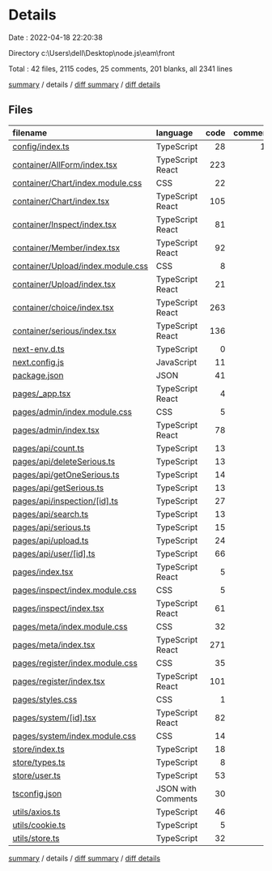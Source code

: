 # Details

Date : 2022-04-18 22:20:38

Directory c:\Users\dell\Desktop\node.js\eam\front

Total : 42 files,  2115 codes, 25 comments, 201 blanks, all 2341 lines

[summary](results.md) / details / [diff summary](diff.md) / [diff details](diff-details.md)

## Files
| filename | language | code | comment | blank | total |
| :--- | :--- | ---: | ---: | ---: | ---: |
| [config/index.ts](/config/index.ts) | TypeScript | 28 | 12 | 24 | 64 |
| [container/AllForm/index.tsx](/container/AllForm/index.tsx) | TypeScript React | 223 | 0 | 15 | 238 |
| [container/Chart/index.module.css](/container/Chart/index.module.css) | CSS | 22 | 0 | 0 | 22 |
| [container/Chart/index.tsx](/container/Chart/index.tsx) | TypeScript React | 105 | 0 | 8 | 113 |
| [container/Inspect/index.tsx](/container/Inspect/index.tsx) | TypeScript React | 81 | 0 | 4 | 85 |
| [container/Member/index.tsx](/container/Member/index.tsx) | TypeScript React | 92 | 0 | 4 | 96 |
| [container/Upload/index.module.css](/container/Upload/index.module.css) | CSS | 8 | 0 | 0 | 8 |
| [container/Upload/index.tsx](/container/Upload/index.tsx) | TypeScript React | 21 | 0 | 9 | 30 |
| [container/choice/index.tsx](/container/choice/index.tsx) | TypeScript React | 263 | 4 | 7 | 274 |
| [container/serious/index.tsx](/container/serious/index.tsx) | TypeScript React | 136 | 0 | 11 | 147 |
| [next-env.d.ts](/next-env.d.ts) | TypeScript | 0 | 4 | 2 | 6 |
| [next.config.js](/next.config.js) | JavaScript | 11 | 0 | 0 | 11 |
| [package.json](/package.json) | JSON | 41 | 0 | 1 | 42 |
| [pages/_app.tsx](/pages/_app.tsx) | TypeScript React | 4 | 1 | 5 | 10 |
| [pages/admin/index.module.css](/pages/admin/index.module.css) | CSS | 5 | 0 | 0 | 5 |
| [pages/admin/index.tsx](/pages/admin/index.tsx) | TypeScript React | 78 | 0 | 2 | 80 |
| [pages/api/count.ts](/pages/api/count.ts) | TypeScript | 13 | 0 | 4 | 17 |
| [pages/api/deleteSerious.ts](/pages/api/deleteSerious.ts) | TypeScript | 13 | 0 | 4 | 17 |
| [pages/api/getOneSerious.ts](/pages/api/getOneSerious.ts) | TypeScript | 14 | 0 | 4 | 18 |
| [pages/api/getSerious.ts](/pages/api/getSerious.ts) | TypeScript | 13 | 0 | 4 | 17 |
| [pages/api/inspection/[id].ts](/pages/api/inspection/%5Bid%5D.ts) | TypeScript | 27 | 0 | 4 | 31 |
| [pages/api/search.ts](/pages/api/search.ts) | TypeScript | 13 | 0 | 4 | 17 |
| [pages/api/serious.ts](/pages/api/serious.ts) | TypeScript | 15 | 0 | 4 | 19 |
| [pages/api/upload.ts](/pages/api/upload.ts) | TypeScript | 24 | 0 | 7 | 31 |
| [pages/api/user/[id].ts](/pages/api/user/%5Bid%5D.ts) | TypeScript | 66 | 0 | 4 | 70 |
| [pages/index.tsx](/pages/index.tsx) | TypeScript React | 5 | 0 | 5 | 10 |
| [pages/inspect/index.module.css](/pages/inspect/index.module.css) | CSS | 5 | 0 | 0 | 5 |
| [pages/inspect/index.tsx](/pages/inspect/index.tsx) | TypeScript React | 61 | 0 | 1 | 62 |
| [pages/meta/index.module.css](/pages/meta/index.module.css) | CSS | 32 | 0 | 0 | 32 |
| [pages/meta/index.tsx](/pages/meta/index.tsx) | TypeScript React | 271 | 4 | 7 | 282 |
| [pages/register/index.module.css](/pages/register/index.module.css) | CSS | 35 | 0 | 1 | 36 |
| [pages/register/index.tsx](/pages/register/index.tsx) | TypeScript React | 101 | 0 | 6 | 107 |
| [pages/styles.css](/pages/styles.css) | CSS | 1 | 0 | 0 | 1 |
| [pages/system/[id].tsx](/pages/system/%5Bid%5D.tsx) | TypeScript React | 82 | 0 | 5 | 87 |
| [pages/system/index.module.css](/pages/system/index.module.css) | CSS | 14 | 0 | 0 | 14 |
| [store/index.ts](/store/index.ts) | TypeScript | 18 | 0 | 7 | 25 |
| [store/types.ts](/store/types.ts) | TypeScript | 8 | 0 | 3 | 11 |
| [store/user.ts](/store/user.ts) | TypeScript | 53 | 0 | 15 | 68 |
| [tsconfig.json](/tsconfig.json) | JSON with Comments | 30 | 0 | 1 | 31 |
| [utils/axios.ts](/utils/axios.ts) | TypeScript | 46 | 0 | 11 | 57 |
| [utils/cookie.ts](/utils/cookie.ts) | TypeScript | 5 | 0 | 3 | 8 |
| [utils/store.ts](/utils/store.ts) | TypeScript | 32 | 0 | 5 | 37 |

[summary](results.md) / details / [diff summary](diff.md) / [diff details](diff-details.md)